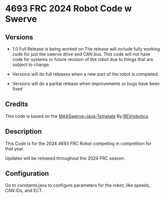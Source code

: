 # 4693 FRC 2024 Robot Code w Swerve

## Versions

* 1.0 Full Release is being worked on
    The release will include fully working code for just the swerve drive and CAN bus. This code will not have code for systems or future revision of the robot due to things that are subject to change.

* Versions will do full releases when a new part of the robot is completed.
* Versions will do a partial release when improvements or bugs have been fixed
  
## Credits
This code is based on the [MAXSwerve-Java-Template](https://github.com/REVrobotics/MAXSwerve-Java-Template) By:[REVrobotics](https://github.com/REVrobotics)

## Description
This Code is for the 2024 4693 FRC Robot competing in competition for that year. 

Updates will be released throughout the 2024 FRC season.

## Configuration

Go to constants.java to configure parameters for the robot, like speeds, CAN IDs, and ECT.

